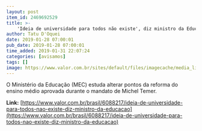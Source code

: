 ```yaml
---
layout: post
item_id: 2469692529
title: >-
    'Ideia de universidade para todos não existe', diz ministro da Educação
author: Tatu D'Oquei
date: 2019-01-28 07:00:01
pub_date: 2019-01-28 07:00:01
time_added: 2019-01-31 22:07:24
categories: [avisamos]
tags: []
image: https://www.valor.com.br/sites/default/files/imagecache/media_library_big_horizontal/gn/19/01/foto28esp-101-educa-a12.jpg
---
```


O Ministério da Educação (MEC) estuda alterar pontos da reforma do ensino médio aprovada durante o mandato de Michel Temer.

**Link:** [https://www.valor.com.br/brasil/6088217/ideia-de-universidade-para-todos-nao-existe-diz-ministro-da-educacao](https://www.valor.com.br/brasil/6088217/ideia-de-universidade-para-todos-nao-existe-diz-ministro-da-educacao)

